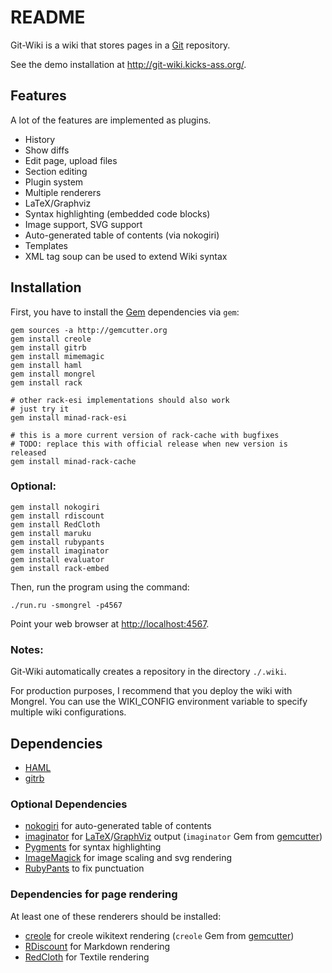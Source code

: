 README
======

Git-Wiki is a wiki that stores pages in a [Git][] repository.

See the demo installation at <http://git-wiki.kicks-ass.org/>.

Features
--------

A lot of the features are implemented as plugins.

- History
- Show diffs
- Edit page, upload files
- Section editing
- Plugin system
- Multiple renderers
- LaTeX/Graphviz
- Syntax highlighting (embedded code blocks)
- Image support, SVG support
- Auto-generated table of contents (via nokogiri)
- Templates
- XML tag soup can be used to extend Wiki syntax

Installation
------------

First, you have to install the [Gem][] dependencies via `gem`:

    gem sources -a http://gemcutter.org
    gem install creole
    gem install gitrb
    gem install mimemagic
    gem install haml
    gem install mongrel
    gem install rack

    # other rack-esi implementations should also work
    # just try it
    gem install minad-rack-esi

    # this is a more current version of rack-cache with bugfixes
    # TODO: replace this with official release when new version is released
    gem install minad-rack-cache

### Optional:

    gem install nokogiri
    gem install rdiscount
    gem install RedCloth
    gem install maruku
    gem install rubypants
    gem install imaginator
    gem install evaluator
    gem install rack-embed

Then, run the program using the command:

    ./run.ru -smongrel -p4567

Point your web browser at <http://localhost:4567>.

### Notes:

Git-Wiki automatically creates a repository in the directory `./.wiki`.

For production purposes, I recommend that you deploy the wiki
with Mongrel. You can use the WIKI_CONFIG environment variable
to specify multiple wiki configurations.

Dependencies
------------

- [HAML][]
- [gitrb][]

### Optional Dependencies

- [nokogiri][] for auto-generated table of contents
- [imaginator][] for [LaTeX][]/[GraphViz][] output
  (`imaginator` Gem from [gemcutter][])
- [Pygments][] for syntax highlighting
- [ImageMagick][] for image scaling and svg rendering
- [RubyPants][] to fix punctuation

### Dependencies for page rendering

At least one of these renderers should be installed:

- [creole][] for creole wikitext rendering
  (`creole` Gem from [gemcutter][])
- [RDiscount][] for Markdown rendering
- [RedCloth][] for Textile rendering

[creole]:http://github.com/minad/creole
[Gem]:http://rubygems.org
[Git]:http://www.git-scm.org
[GitHub]:http://github.com
[GraphViz]:http://www.graphviz.org
[HAML]:http://haml.hamptoncatlin.com
[nokogiri]:http://nokogiri.org/
[imaginator]:http://github.com/minad/imaginator
[LaTeX]:www.latex-project.org
[pygments]:http://pygments.org/
[RDiscount]:http://github.com/rtomayko/rdiscount
[RedCloth]:http://redcloth.org/
[ImageMagick]:http://www.imagemagick.org/
[gitrb]:http://github.com/minad/gitrb/
[gemcutter]:http://gemcutter.org/
[RubyPants]:http://chneukirchen.org/blog/static/projects/rubypants.html
